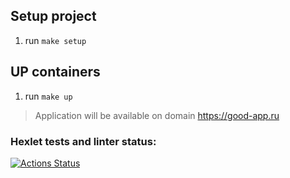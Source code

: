 ## Setup project
1. run `make setup`
## UP containers
1. run `make up`
>Application will be available on domain https://good-app.ru
### Hexlet tests and linter status:
[![Actions Status](https://github.com/grevtsevalex/ansible-deploy-project-76/workflows/hexlet-check/badge.svg)](https://github.com/grevtsevalex/ansible-deploy-project-76/actions)
